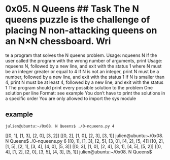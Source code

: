 
# 0x05. N Queens                                                                                    ## Task                                               The N queens puzzle is the challenge of placing N non-attacking queens on an N×N chessboard. Wri
te a program that solves the N queens problem.                                                          Usage: nqueens N                                  If the user called the program with the wrong number of arguments, print Usage: nqueens N, followed by a new line, and exit with the status 1         where N must be an integer greater or equal to 4                                                    If N is not an integer, print N must be a number, followed by a new line, and exit with the status 1                                                  If N is smaller than 4, print N must be at least 4, followed by a new line, and exit with the status 1                                                The program should print every possible solution to the problem                                     One solution per line                             Format: see example                               You don’t have to print the solutions in a specific order
    You are only allowed to import the sys module

## example

    julien@ubuntu:~/0x08. N Queens$ ./0-nqueens.py 4
[[0, 1], [1, 3], [2, 0], [3, 2]]
[[0, 2], [1, 0], [2, 3], [3, 1]]
julien@ubuntu:~/0x08. N Queens$ ./0-nqueens.py 6
[[0, 1], [1, 3], [2, 5], [3, 0], [4, 2], [5, 4]]
[[0, 2], [1, 5], [2, 1], [3, 4], [4, 0], [5, 3]]
[[0, 3], [1, 0], [2, 4], [3, 1], [4, 5], [5, 2]]
[[0, 4], [1, 2], [2, 0], [3, 5], [4, 3], [5, 1]]
julien@ubuntu:~/0x08. N Queens$
